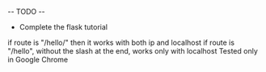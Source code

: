-- TODO --

- Complete the flask tutorial

if route is "/hello/" then it works with both ip and localhost
if route is "/hello", without the slash at the end, works only with localhost
Tested only in Google Chrome

